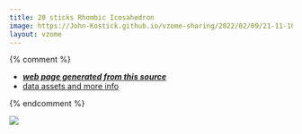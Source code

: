 ```yaml
---
title: 20 sticks Rhombic Icosahedron
image: https://John-Kostick.github.io/vzome-sharing/2022/02/09/21-11-10-20-sticks-Rhombic-Icosahedron/20-sticks-Rhombic-Icosahedron.png
layout: vzome
---
```


{% comment %}
 - [***web page generated from this source***][post]
 - [data assets and more info][github]

[post]: <https://John-Kostick.github.io/vzome-sharing/2022/02/09/20-sticks-Rhombic-Icosahedron-21-11-10.html>
[github]: <https://github.com/John-Kostick/vzome-sharing/tree/main/2022/02/09/21-11-10-20-sticks-Rhombic-Icosahedron/>
{% endcomment %}

<vzome-viewer style="width: 100%; height: 65vh;"
       src="https://John-Kostick.github.io/vzome-sharing/2022/02/09/21-11-10-20-sticks-Rhombic-Icosahedron/20-sticks-Rhombic-Icosahedron.vZome" >
  <img src="https://John-Kostick.github.io/vzome-sharing/2022/02/09/21-11-10-20-sticks-Rhombic-Icosahedron/20-sticks-Rhombic-Icosahedron.png" />
</vzome-viewer>